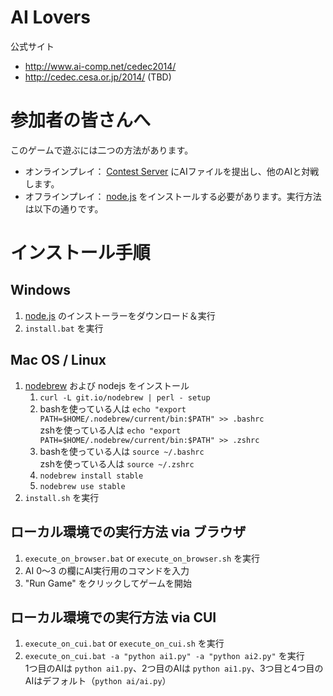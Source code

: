 AI Lovers
========

公式サイト
- http://www.ai-comp.net/cedec2014/
- http://cedec.cesa.or.jp/2014/ (TBD)

# 参加者の皆さんへ

このゲームで遊ぶには二つの方法があります。

- オンラインプレイ： [Contest Server](http://arena.ai-comp.net) にAIファイルを提出し、他のAIと対戦します。
- オフラインプレイ： [node.js](http://nodejs.org/) をインストールする必要があります。実行方法は以下の通りです。

# インストール手順

## Windows

1. [node.js](http://nodejs.org/) のインストーラーをダウンロード＆実行
2. `install.bat` を実行

## Mac OS / Linux

1. [nodebrew](https://github.com/hokaccha/nodebrew) および nodejs をインストール
    1. `curl -L git.io/nodebrew | perl - setup`
    2. bashを使っている人は `echo "export PATH=$HOME/.nodebrew/current/bin:$PATH" >> .bashrc`  
       zshを使っている人は `echo "export PATH=$HOME/.nodebrew/current/bin:$PATH" >> .zshrc`
    3. bashを使っている人は `source ~/.bashrc`  
       zshを使っている人は `source ~/.zshrc`
    4. `nodebrew install stable`
    5. `nodebrew use stable`
2. `install.sh` を実行

## ローカル環境での実行方法 via ブラウザ

1. `execute_on_browser.bat` or `execute_on_browser.sh` を実行
2. AI 0～3 の欄にAI実行用のコマンドを入力
3. "Run Game" をクリックしてゲームを開始

## ローカル環境での実行方法 via CUI

1. `execute_on_cui.bat` or `execute_on_cui.sh` を実行
2. `execute_on_cui.bat -a "python ai1.py" -a "python ai2.py"` を実行  
1つ目のAIは `python ai1.py`、2つ目のAIは `python ai1.py`、3つ目と4つ目のAIはデフォルト（`python ai/ai.py`）
